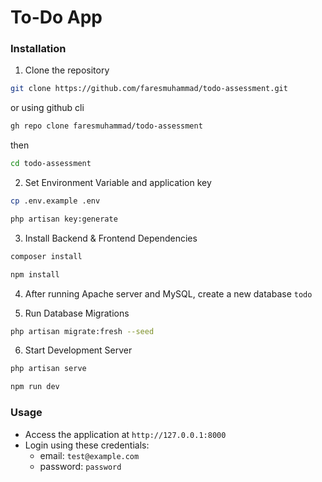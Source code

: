 # To-Do App


### Installation

1. Clone the repository
```bash
git clone https://github.com/faresmuhammad/todo-assessment.git
```
or using github cli
```bash
gh repo clone faresmuhammad/todo-assessment
```
then
```bash
cd todo-assessment
```
2. Set Environment Variable and application key
```bash
cp .env.example .env 
```
```bash
php artisan key:generate
```
3. Install Backend & Frontend Dependencies
```bash
composer install

npm install
```
4. After running Apache server and MySQL, create a new database `todo`

5. Run Database Migrations
```bash
php artisan migrate:fresh --seed 
```
6. Start Development Server
```bash
php artisan serve

npm run dev 
```

### Usage
- Access the application at `http://127.0.0.1:8000`
- Login using these credentials:
  - email: `test@example.com`
  - password: `password`
